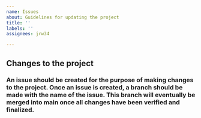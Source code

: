 ```yaml
---
name: Issues
about: Guidelines for updating the project
title: ''
labels: ''
assignees: jrw34

---
```


## Changes to the project

### An issue should be created for the purpose of making changes to the project. Once an issue is created, a branch should be made with the name of the issue. This branch will eventually be merged into main once all changes have been verified and finalized.
